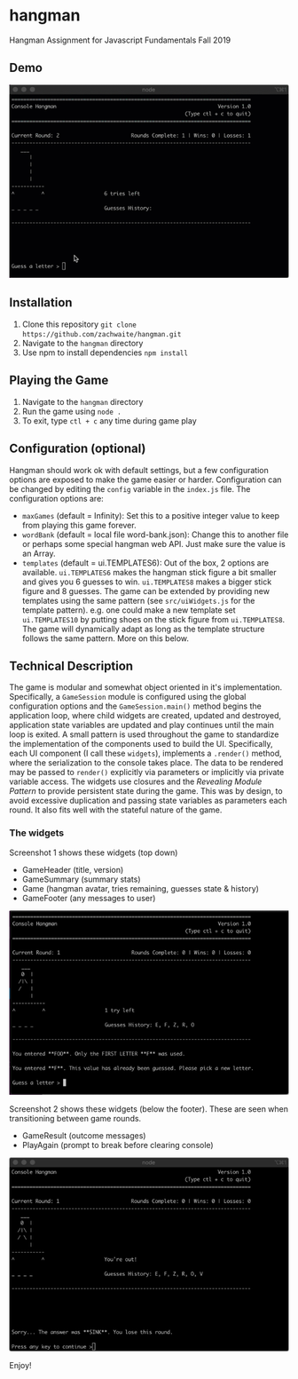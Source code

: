 # hangman

Hangman Assignment for Javascript Fundamentals Fall 2019

## Demo

![Video](./img/video.gif)

## Installation

1. Clone this repository `git clone https://github.com/zachwaite/hangman.git`
2. Navigate to the `hangman` directory
3. Use npm to install dependencies `npm install`

## Playing the Game

1. Navigate to the `hangman` directory
2. Run the game using `node .`
3. To exit, type `ctl + c` any time during game play

## Configuration (optional)

Hangman should work ok with default settings, but a few configuration
options are exposed to make the game easier or harder. Configuration can
be changed by editing the `config` variable in the `index.js` file. The
configuration options are:

- `maxGames` (default = Infinity): Set this to a positive integer value to
  keep from playing this game forever.
- `wordBank` (default = local file word-bank.json): Change this to another
  file or perhaps some special hangman web API. Just make sure the value is
  an Array.
- `templates` (default = ui.TEMPLATES6): Out of the box, 2 options are available. `ui.TEMPLATES6` makes the hangman stick figure a bit smaller
  and gives you 6 guesses to win. `ui.TEMPLATES8` makes a bigger stick
  figure and 8 guesses. The game can be extended by providing new templates
  using the same pattern (see `src/uiWidgets.js` for the template pattern).
  e.g. one could make a new template set `ui.TEMPLATES10` by putting shoes
  on the stick figure from `ui.TEMPLATES8`. The game will dynamically adapt
  as long as the template structure follows the same pattern. More on this
  below.

## Technical Description

The game is modular and somewhat object oriented in it's implementation.
Specifically, a `GameSession` module is configured using the global
configuration options and the `GameSession.main()` method begins the
application loop, where child widgets are created, updated and destroyed,
application state variables are updated and play continues until the main
loop is exited. A small pattern is used throughout the game to standardize
the implementation of the components used to build the UI. Specifically,
each UI component (I call these `widgets`), implements a `.render()` method, where the serialization to the console takes place. The data to
be rendered may be passed to `render()` explicitly via parameters or
implicitly via private variable access. The widgets use closures and the
_Revealing Module Pattern_ to provide persistent state during the game.
This was by design, to avoid excessive duplication and passing state variables as parameters each round. It also fits well with the stateful
nature of the game.

### The widgets

Screenshot 1 shows these widgets (top down)

- GameHeader (title, version)
- GameSummary (summary stats)
- Game (hangman avatar, tries remaining, guesses state & history)
- GameFooter (any messages to user)

![Screenshot1](./img/screenshot1.png)

Screenshot 2 shows these widgets (below the footer). These are seen when
transitioning between game rounds.

- GameResult (outcome messages)
- PlayAgain (prompt to break before clearing console)

![Screenshot2](./img/screenshot2.png)

Enjoy!
